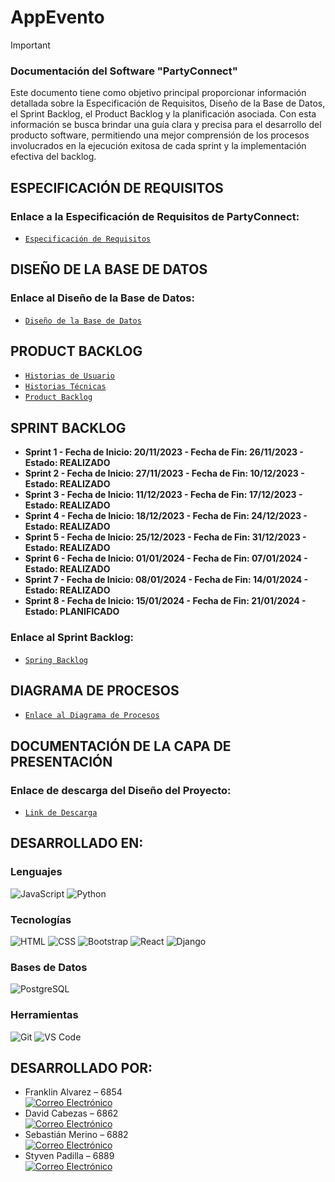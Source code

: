 # AppEvento
> [!IMPORTANT]
> ### Documentación del Software "PartyConnect"
> Este documento tiene como objetivo principal proporcionar información detallada sobre la Especificación de Requisitos, Diseño de la Base de Datos, el Sprint Backlog, el Product Backlog y la planificación asociada. Con esta información se busca brindar una guía clara y precisa para el desarrollo del producto software, permitiendo una mejor comprensión de los procesos involucrados en la ejecución exitosa de cada sprint y la implementación efectiva del backlog.

## ESPECIFICACIÓN DE REQUISITOS
### Enlace a la Especificación de Requisitos de PartyConnect: 
- [`Especificación de Requisitos`](https://liveespochedu-my.sharepoint.com/:w:/g/personal/francisco_alvarez_espoch_edu_ec/EZGjtqCl4JlBuHHikxmhzWIBcypmBZFo3Urdj7JXjme_Qw?e=TXGaaI)


## DISEÑO DE LA BASE DE DATOS
### Enlace al Diseño de la Base de Datos:
- [`Diseño de la Base de Datos`](https://liveespochedu-my.sharepoint.com/:b:/g/personal/francisco_alvarez_espoch_edu_ec/ETOs9tKfaVpFsHmKPVpbkewBT8lG3Qe5JRT9qZz_Fsj-PQ?e=PEPnYN)

## PRODUCT BACKLOG
- [`Historias de Usuario`](https://liveespochedu-my.sharepoint.com/:w:/g/personal/francisco_alvarez_espoch_edu_ec/EVLP6KNy46lIjgjYEw_dhBcBFHCw5JNjiK3W0GULzWgNHg?e=FAc2db)
- [`Historias Técnicas`](https://liveespochedu-my.sharepoint.com/:w:/g/personal/francisco_alvarez_espoch_edu_ec/Ec6nelqtYYJEqq8qhr8aMKoBvzAhCBh1z82tkAah9EiLkg?e=4ks8Zp)
- [`Product Backlog`](https://liveespochedu-my.sharepoint.com/:x:/g/personal/francisco_alvarez_espoch_edu_ec/Ed_MAWoe-GpKolK7UbR8u_4BTkiZGnziwXjIinc-VBH2Uw?e=Yy2fLd)

## SPRINT BACKLOG
- **Sprint 1 - Fecha de Inicio: 20/11/2023 - Fecha de Fin: 26/11/2023 - Estado: REALIZADO**
- **Sprint 2 - Fecha de Inicio: 27/11/2023 - Fecha de Fin: 10/12/2023 - Estado: REALIZADO**
- **Sprint 3 - Fecha de Inicio: 11/12/2023 - Fecha de Fin: 17/12/2023 - Estado: REALIZADO**
- **Sprint 4 - Fecha de Inicio: 18/12/2023 - Fecha de Fin: 24/12/2023 - Estado: REALIZADO**
- **Sprint 5 - Fecha de Inicio: 25/12/2023 - Fecha de Fin: 31/12/2023 - Estado: REALIZADO**
- **Sprint 6 - Fecha de Inicio: 01/01/2024 - Fecha de Fin: 07/01/2024 - Estado: REALIZADO**
- **Sprint 7 - Fecha de Inicio: 08/01/2024 - Fecha de Fin: 14/01/2024 - Estado: REALIZADO**
- **Sprint 8 - Fecha de Inicio: 15/01/2024 - Fecha de Fin: 21/01/2024 - Estado: PLANIFICADO**

### Enlace al Sprint Backlog:
- [`Spring Backlog`](https://liveespochedu-my.sharepoint.com/:x:/g/personal/francisco_alvarez_espoch_edu_ec/Ee6udVe8hCJOri22fGPu3hgBkFqoGL-UxFdKtQTAmOOX_Q?e=NlzIac)

## DIAGRAMA DE PROCESOS

- [`Enlace al Diagrama de Procesos`](https://liveespochedu-my.sharepoint.com/:b:/g/personal/francisco_alvarez_espoch_edu_ec/Ebu9vpF4EipLh8KVNCLHgIcB-zLeNLuUORWWNY5BYAZtWA?e=uMXyBL)

## DOCUMENTACIÓN DE LA CAPA DE PRESENTACIÓN

### Enlace de descarga del Diseño del Proyecto:
- [`Link de Descarga`](https://liveespochedu-my.sharepoint.com/:u:/g/personal/francisco_alvarez_espoch_edu_ec/EXAkpfjXl8FBlOriGBpBw6UBlfHgWs7yLp7nmRSt6DfJvg?e=3PvpFO)


## DESARROLLADO EN:

### Lenguajes

![JavaScript](https://img.shields.io/badge/JavaScript-F7DF1E?style=for-the-badge&logo=javascript&logoColor=black)
![Python](https://img.shields.io/badge/Python-14354C?style=for-the-badge&logo=python&logoColor=white)

### Tecnologías

![HTML](https://img.shields.io/badge/HTML-239120?style=for-the-badge&logo=html5&logoColor=white)
![CSS](https://img.shields.io/badge/CSS-239120?&style=for-the-badge&logo=css3&logoColor=white)
![Bootstrap](https://img.shields.io/badge/Bootstrap-563D7C?style=for-the-badge&logo=bootstrap&logoColor=white)
![React](https://img.shields.io/badge/React-20232A?style=for-the-badge&logo=react&logoColor=61DAFB)
![Django](https://img.shields.io/badge/Django-092E20?style=for-the-badge&logo=django&logoColor=white)

### Bases de Datos

![PostgreSQL](https://img.shields.io/badge/PostgreSQL-316192?style=for-the-badge&logo=postgresql&logoColor=white)

### Herramientas

![Git](https://img.shields.io/badge/GIT-E44C30?style=for-the-badge&logo=git&logoColor=white)
![VS Code](https://img.shields.io/badge/Visual_Studio_Code-0078D4?style=for-the-badge&logo=visual%20studio%20code&logoColor=white)

## DESARROLLADO POR:
- Franklin Alvarez – 6854 <br>
  [![Correo Electrónico](https://img.shields.io/badge/Correo%20Electrónico-francisco.alvarez%40espoch.edu.ec-blue?style=for-the-badge&logo=email&logoColor=white&labelColor=101010)](mailto:francisco.alvarez@espoch.edu.ec)
- David Cabezas – 6862 <br>
  [![Correo Electrónico](https://img.shields.io/badge/Correo%20Electrónico-david.cabezas%40espoch.edu.ec-red?style=for-the-badge&logo=email&logoColor=white&labelColor=101010)](mailto:david.cabezas@espoch.edu.ec)
- Sebastián Merino – 6882 <br>
  [![Correo Electrónico](https://img.shields.io/badge/Correo%20Electrónico-sebastian.merino%40espoch.edu.ec-green?style=for-the-badge&logo=email&logoColor=white&labelColor=101010)](mailto:sebastian.merino@espoch.edu.ec)
- Styven Padilla – 6889 <br>
  [![Correo Electrónico](https://img.shields.io/badge/Correo%20Electrónico-styven.padilla%40espoch.edu.ec-pink?style=for-the-badge&logo=email&logoColor=white&labelColor=101010)](mailto:styven.padilla@espoch.edu.ec)

<!--

NOTA: Paquetes a instalar por si acaso hay errores:
npm install react-chartjs-2 chart.js
npm install react-qr-reader --force

- **Historia de Usuario #01:**
  - ID: HU-001
  - Descripción: Como un organizador, necesito gestionar los eventos, con la finalidad de crear, editar, eliminar eventos con detalles como nombre, fecha, hora, ubicación y descripción.
  - Criterios de aceptación:
    1. Crear un evento:
        - El organizador debería poder agregar un nuevo evento.
        - Se deben ingresar detalles como nombre, fecha, hora, ubicación y descripción al crear un evento.
        - La fecha y hora deben ser válidas y futuras.

    2. Editar un evento:
        - El organizador debe tener la capacidad de modificar los detalles de un evento existente.
        - Se deben proporcionar opciones para cambiar el nombre, fecha, hora, ubicación y descripción del evento.

    3. Eliminar un evento:
        - Debería ser posible eliminar un evento existente.
        - Se podría incluir una confirmación para evitar eliminaciones accidentales.

    4. Visualizar detalles del evento:
        - El organizador debería poder ver todos los detalles de un evento, incluyendo nombre, fecha, hora, ubicación y descripción.

    5. Interfaz de usuario:
        - La interfaz de usuario debería ser intuitiva y fácil de usar para facilitar la gestión de eventos.
        - Se pueden incluir mensajes informativos para guiar al usuario durante el proceso.

   - Prioridad: Alta

- **Historia de Usuario #02:**
  - ID: HU-002
  - Descripción: Como un organizador, necesito gestionar los asistentes del evento, con la finalidad de gestionalr la lista de asistemtes, así como verificar la asistencia en el día del evento.
  - Criterios de aceptación:
    1. Agregar asistentes:
        - El organizador debe tener la capacidad de añadir asistentes al evento.
        - Se deben recopilar detalles como nombre, información de contacto, y cualquier otro dato relevante.

    2. Visualizar lista de asistentes:
        - Debería ser posible ver una lista completa de todos los asistentes registrados para el evento.
        - La lista debería incluir la información clave de cada asistente.

    3. Editar información de asistentes:
        - El organizador debe tener la opción de modificar la información de los asistentes existentes si es necesario.

    4. Eliminar asistentes:
        - Debería ser posible quitar a un asistente de la lista si cancela su participación o por alguna otra razón.

  - Prioridad: Alta
 
- **Historia de Usuario #03:**
  - ID: HU-003
  - Descripción: Como un asistente, necesito comprar boletos, con la finalidad de asistir a los eventos o fiestas.
  - Criterios de aceptación:
    1. Explorar eventos:
        - Los asistentes deberían poder ver una lista de eventos disponibles para comprar boletos.
        - Se debe mostrar información relevante, como nombre del evento, fecha, hora y lugar.

    2. Seleccionar boletos:
        - Debería ser posible seleccionar la cantidad y tipo de boletos deseados para un evento específico.
        - Pueden existir distintas categorías de boletos con precios diferentes.

    3. Revisar detalles de la compra:
        - Antes de confirmar la compra, el asistente debe tener la posibilidad de revisar los detalles de la transacción, incluyendo la cantidad de boletos, el costo total, y la información del evento.

    4. Proceso de pago:
        - Debería existir un proceso de pago seguro que permita a los asistentes completar la compra de boletos.
        - Se pueden incluir opciones de pago, como tarjetas de crédito, débito, u otros métodos populares.

    5. Confirmación de compra:
        - Después de completar la transacción, el asistente debería recibir una confirmación de compra que incluya un recibo y los detalles del evento.

   - Prioridad: Baja
 
  - **Historia de Usuario #04:**
  - ID: HU-004
  - Descripción: Como un organizador, necesito vender boletos a través de la página web, con la finalidad de que los asistentes puedan asistir a diferentes eventos o fiestas.
  - Criterios de aceptación:
    1. Creación de eventos:
        - Los organizadores deben tener la capacidad de crear nuevos eventos para los cuales desean vender boletos.
        - Deben ingresar detalles como nombre del evento, fecha, hora, ubicación y descripción.
      
    2. Configuración de tipos de boletos:
        - Se debe permitir a los organizadores definir distintos tipos de boletos (por ejemplo, general, VIP) con precios y cantidades disponibles específicos.
    
    3. Configuración de precios:
        - Los organizadores deben tener la opción de establecer precios diferentes para cada tipo de boleto y definir descuentos si es necesario.

    4. Integración de pasarela de pago:
        - Debería ser posible integrar una pasarela de pago segura para procesar las transacciones de venta de boletos.
        - Se pueden incluir opciones de pago comunes, como tarjetas de crédito, débito, u otros métodos populares.

    5. Generación de boletos electrónicos:
        - Después de realizar la compra, la plataforma debería generar boletos electrónicos que se enviarán automáticamente al comprador.

   - Prioridad: Alta
 
    - **Historia de Usuario #05:**
  - ID: HU-005
  - Descripción: Como un administrador, necesito gestionar los organizadores de eventos, con la finalidad de tener una mejor información de los organizadores de eventos o fiestas.
  - Criterios de aceptación:
    1. Registro de nuevos organizadores:
        - Los administradores deben tener la capacidad de registrar nuevos organizadores en el sistema.
        - Deben recopilar información clave como nombre, información de contacto y detalles adicionales si es necesario.
      
    2. Edición de información de organizadores:
        - Los administradores deben poder editar la información de los organizadores existentes.
        - Esto incluye la capacidad de modificar detalles como nombre, información de contacto, y cualquier otro dato relevante.
    
    3. Desactivación de organizadores:
        - Los administradores deberían tener la capacidad de desactivar temporal o permanentemente a un organizador si es necesario.
        - Esto podría ser útil en casos de incumplimiento de políticas o cambios en la asociación.

    4. Visualización de lista de organizadores:
        - Los administradores deberían poder ver una lista completa de todos los organizadores registrados en el sistema.
        - La lista puede incluir información como nombre, información de contacto y eventos asociados.

   - Prioridad: Media
 
    - **Historia de Usuario #06:**
  - ID: HU-006
  - Descripción: Como un asistente, necesito registrarme y autenticarme en la página web, con la finalidad de estar pendiente e informado de los eventos próximos.
  - Criterios de aceptación:
    1. Registro de cuenta:
        - Los asistentes deben tener la capacidad de crear una cuenta en la página web.
        - Se deben recopilar detalles como nombre, dirección de correo electrónico y una contraseña segura.
      
    2. Autenticación:
        - Después de registrarse, los asistentes deben poder iniciar sesión en la plataforma con su dirección de correo electrónico y contraseña.
    
    3. Recuperación de contraseña:
        - Implementar un proceso seguro para que los asistentes puedan restablecer su contraseña en caso de olvido.

    4. Perfil del asistente:
        - Proporcionar a los asistentes la posibilidad de completar su perfil con información adicional, como preferencias de eventos o detalles de contacto.

    5. Experiencia de usuario amigable:
        - Asegurar que el proceso de registro y autenticación sea intuitivo y fácil de usar para garantizar una buena experiencia del usuario.

   - Prioridad: Media
-->
